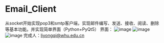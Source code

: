# Email_Client
从socket开始实现pop3和smtp客户端，实现邮件编写、发送、接收、阅读、删除等基本功能。并实现简单界面（Python+PyQt5）
界面：
![image](https://user-images.githubusercontent.com/57225048/142638583-fdb41b6b-756f-4e30-9ec2-69a87a1fbe9e.png)
![image](https://user-images.githubusercontent.com/57225048/142638680-aa979932-91ee-4063-81fa-0f968937b18b.png)
![image](https://user-images.githubusercontent.com/57225048/142638633-056a0d59-0468-4246-94f9-b7e73fefbdc5.png)
完成人：liyongqi@whu.edu.cn
